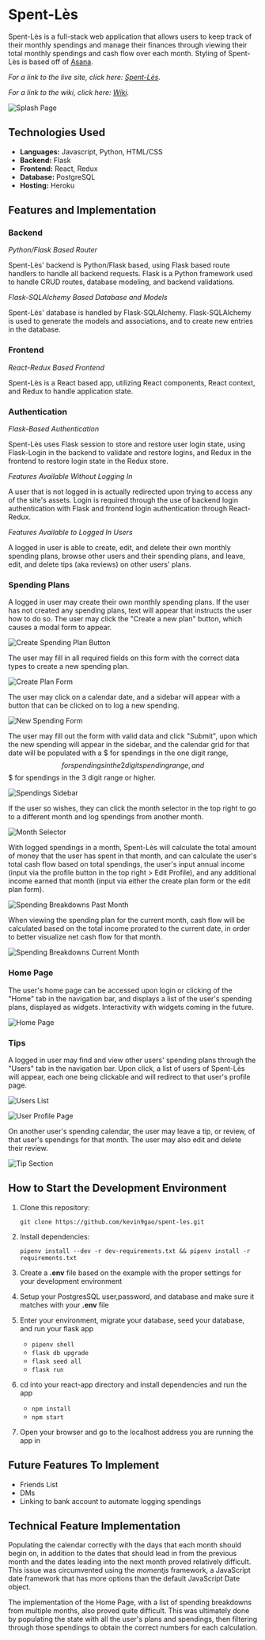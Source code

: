 # Spent-Lès

Spent-Lès is a full-stack web application that allows users to keep track of
their monthly spendings and manage their finances through viewing their total
monthly spendings and cash flow over each month. Styling of Spent-Lès is based off
of [Asana](https://app.asana.com/).

_For a link to the live site, click here: [Spent-Lès](https://spent-les.herokuapp.com/)._

_For a link to the wiki, click here: [Wiki](https://github.com/kevin9gao/spent-les/wiki)._

![Splash Page](./images/spent-les%20splash%20page.png)

## Technologies Used
* **Languages:** Javascript, Python, HTML/CSS
* **Backend:** Flask
* **Frontend:** React, Redux
* **Database:** PostgreSQL
* **Hosting:** Heroku


## Features and Implementation

### Backend

_Python/Flask Based Router_

Spent-Lès' backend is Python/Flask based, using Flask based route handlers to handle all backend requests. Flask is a Python framework used to handle CRUD routes, database modeling, and backend validations.

_Flask-SQLAlchemy Based Database and Models_

Spent-Lès' database is handled by Flask-SQLAlchemy. Flask-SQLAlchemy is used to generate the models and associations, and to create new entries in the database.


### Frontend

_React-Redux Based Frontend_

Spent-Lès is a React based app, utilizing React components, React context, and Redux to handle application state.


### Authentication

_Flask-Based Authentication_

Spent-Lès uses Flask session to store and restore user login state, using Flask-Login in the backend to validate and restore logins, and Redux in the frontend to restore login state in the Redux store.

_Features Available Without Logging In_

A user that is not logged in is actually redirected upon trying to access any of the
site's assets. Login is required through the use of backend login authentication with Flask and frontend login authentication through React-Redux.

_Features Available to Logged In Users_

A logged in user is able to create, edit, and delete their own monthly spending plans, browse other users and their spending plans, and leave, edit, and delete tips (aka reviews) on other users' plans.

### **Spending Plans**

A logged in user may create their own monthly spending plans. If the user has not created any spending plans, text will appear that instructs the user how to do so. The user may click the "Create a new plan" button, which causes a modal form to appear.

![Create Spending Plan Button](./images/spent-les%20create%20plan%20button.png)

The user may fill in all required fields on this form with the correct data types to create a new spending plan.

![Create Plan Form](./images/spent-les%20create%20plan%20form.png)

The user may click on a calendar date, and a sidebar will appear with a button that can be clicked on to log a new spending.

![New Spending Form](./images/spent-les%20new%20spending%20form.png)

The user may fill out the form with valid data and click "Submit", upon which the new spending will appear in the sidebar, and the calendar grid for that date will be populated with a $ for spendings in the one digit range, $$ for spendings in the 2 digit spending range, and $$$ for spendings in the 3 digit range or higher.

![Spendings Sidebar](./images/spent-les%20spending%20sidebar%20and%20icons.png)

If the user so wishes, they can click the month selector in the top right to go to a different month and log spendings from another month.

![Month Selector](./images/spent-les%20month%20selector.png)

With logged spendings in a month, Spent-Lès will calculate the total amount of money that the user has spent in that month, and can calculate the user's total cash flow based on total spendings, the user's input annual income (input via the profile button in the top right > Edit Profile), and any additional income earned that month (input via either the create plan form or the edit plan form).

![Spending Breakdowns Past Month](./images/spent-les%20breakdowns%20previous%20month.png)

When viewing the spending plan for the current month, cash flow will be calculated based on the total income prorated to the current date, in order to better visualize net cash flow for that month.

![Spending Breakdowns Current Month](./images/spent-les%20breakdowns%20current%20month.png)


### **Home Page**

The user's home page can be accessed upon login or clicking of the "Home" tab in the navigation bar, and displays a list of the user's spending plans, displayed as widgets. Interactivity with widgets coming in the future.

![Home Page](./images/spent-les%20home%20page.png)


### **Tips**

A logged in user may find and view other users' spending plans through the "Users" tab in the navigation bar. Upon click, a list of users of Spent-Lès will appear, each one being clickable and will redirect to that user's profile page.

![Users List](./images/spent-les%20users%20page.png)

![User Profile Page](./images/spent-les%20user%20profile.png)

On another user's spending calendar, the user may leave a tip, or review, of that user's spendings for that month. The user may also edit and delete their review.

![Tip Section](./images/spent-les%20tip%20section.png)


## How to Start the Development Environment
1. Clone this repository:

    ```git clone https://github.com/kevin9gao/spent-les.git```
2. Install dependencies:

    ```pipenv install --dev -r dev-requirements.txt && pipenv install -r requirements.txt```
3. Create a **.env** file based on the example with the proper settings for your development environment
4. Setup your PostgresSQL user,password, and database and make sure it matches with your **.env** file
5. Enter your environment, migrate your database, seed your database, and run your flask app
    * ```pipenv shell```
    * ```flask db upgrade```
    * ```flask seed all```
    * ```flask run```
6. cd into your react-app directory and install dependencies and run the app
    * ```npm install```
    * ```npm start```
7. Open your browser and go to the localhost address you are running the app in


## Future Features To Implement

* Friends List
* DMs
* Linking to bank account to automate logging spendings


## Technical Feature Implementation

Populating the calendar correctly with the days that each month should begin on, in addition to the dates that should lead in from the previous month and the dates leading into the next month proved relatively difficult. This issue was circumvented using the _momentjs_ framework, a JavaScript date framework that has more options than the default JavaScript Date object.

The implementation of the Home Page, with a list of spending breakdowns from multiple months, also proved quite difficult. This was ultimately done by populating the state with all the user's plans and spendings, then filtering through those spendings to obtain the correct numbers for each calculation.
